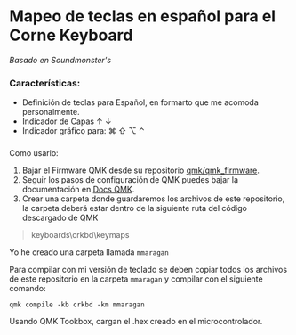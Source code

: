 # Mapeo de teclas en español para el Corne Keyboard
*Basado en Soundmonster's*


### Características:
- Definición de teclas para Español, en formarto que me acomoda personalmente.
- Indicador de Capas ↑ ↓
- Indicador gráfico para: ⌘ ⇧ ⌥ ⌃

###
Como usarlo:

1. Bajar el Firmware QMK desde su repositorio [qmk/qmk_firmware](https://github.com/qmk/qmk_firmware).
2. Seguir los pasos de configuración de QMK puedes bajar la documentación en [Docs QMK](https://docs.qmk.fm).
2. Crear una carpeta donde guardaremos los archivos de este repositorio, la carpeta deberá estar dentro de la siguiente ruta del código descargado de QMK

> keyboards\crkbd\keymaps

Yo he creado una carpeta llamada `mmaragan`

Para compilar con mi versión de teclado se deben copiar todos los archivos de este repositorio en la carpeta `mmaragan` y compilar con el siguiente comando:

```
qmk compile -kb crkbd -km mmaragan
```

Usando QMK Tookbox, cargan el .hex creado en el microcontrolador.
